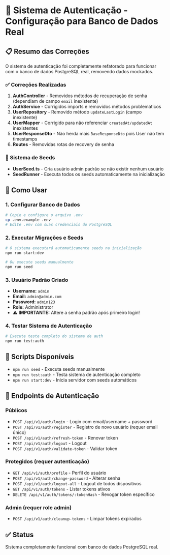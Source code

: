 # 🔐 Sistema de Autenticação - Configuração para Banco de Dados Real

## 📋 Resumo das Correções

O sistema de autenticação foi completamente refatorado para funcionar com o banco de dados PostgreSQL real, removendo dados mockados.

### ✅ Correções Realizadas

1. **AuthController** - Removidos métodos de recuperação de senha (dependiam de campo `email` inexistente)
2. **AuthService** - Corrigidos imports e removidos métodos problemáticos  
3. **UserRepository** - Removido método `updateLastLogin` (campo inexistente)
4. **UserMapper** - Corrigido para não referenciar `createdAt/updatedAt` inexistentes
5. **UserResponseDto** - Não herda mais `BaseResponseDto` pois User não tem timestamps
6. **Routes** - Removidas rotas de recovery de senha

### 🌱 Sistema de Seeds

- **UserSeed.ts** - Cria usuário admin padrão se não existir nenhum usuário
- **SeedRunner** - Executa todos os seeds automaticamente na inicialização

## 🚀 Como Usar

### 1. Configurar Banco de Dados
```bash
# Copie e configure o arquivo .env
cp .env.example .env
# Edite .env com suas credenciais do PostgreSQL
```

### 2. Executar Migrações e Seeds
```bash
# O sistema executará automaticamente seeds na inicialização
npm run start:dev

# Ou execute seeds manualmente
npm run seed
```

### 3. Usuário Padrão Criado
- **Username:** `admin`
- **Email:** `admin@admin.com`
- **Password:** `admin123`
- **Role:** Administrator
- ⚠️ **IMPORTANTE:** Altere a senha padrão após primeiro login!

### 4. Testar Sistema de Autenticação
```bash
# Execute teste completo do sistema de auth
npm run test:auth
```

## 🔧 Scripts Disponíveis

- `npm run seed` - Executa seeds manualmente
- `npm run test:auth` - Testa sistema de autenticação completo
- `npm run start:dev` - Inicia servidor com seeds automáticos

## 📡 Endpoints de Autenticação

### Públicos
- `POST /api/v1/auth/login` - Login com email/username + password
- `POST /api/v1/auth/register` - Registro de novo usuário (requer email único)
- `POST /api/v1/auth/refresh-token` - Renovar token
- `POST /api/v1/auth/logout` - Logout
- `POST /api/v1/auth/validate-token` - Validar token

### Protegidos (requer autenticação)
- `GET /api/v1/auth/profile` - Perfil do usuário
- `POST /api/v1/auth/change-password` - Alterar senha
- `POST /api/v1/auth/logout-all` - Logout de todos dispositivos
- `GET /api/v1/auth/tokens` - Listar tokens ativos
- `DELETE /api/v1/auth/tokens/:tokenHash` - Revogar token específico

### Admin (requer role admin)
- `POST /api/v1/auth/cleanup-tokens` - Limpar tokens expirados

## ✅ Status
Sistema completamente funcional com banco de dados PostgreSQL real.
